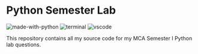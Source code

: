 # Python Semester Lab
![made-with-python](https://img.shields.io/badge/Made%20with-Python-0078D4.svg)
![terminal](https://img.shields.io/badge/Windows%20Terminal-4D4D4D?logo=Windows%20terminal&logoColor=white)
![vscode](https://img.shields.io/badge/Visual_Studio_Code-0078D4?&logo=visual%20studio%20code&logoColor=white)

This repository contains all my source code for my MCA Semester I Python lab questions.